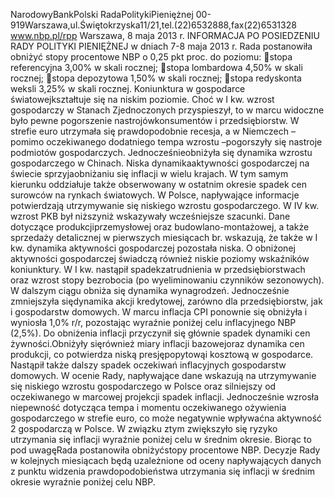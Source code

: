 NarodowyBankPolski
RadaPolitykiPieniężnej
00-919Warszawa,ul.Świętokrzyska11/21,tel.(22)6532888,fax(22)6531328
www.nbp.pl/rpp
Warszawa, 8 maja 2013 r.
INFORMACJA PO POSIEDZENIU RADY POLITYKI PIENIĘŻNEJ
w dniach 7-8 maja 2013 r.
Rada postanowiła obniżyć stopy procentowe NBP o 0,25 pkt proc. do poziomu:
stopa referencyjna 3,00% w skali rocznej;
stopa lombardowa 4,50% w skali rocznej;
stopa depozytowa 1,50% w skali rocznej;
stopa redyskonta weksli 3,25% w skali rocznej.
Koniunktura w gospodarce światowejkształtuje się na niskim poziomie. Choć w I kw. wzrost
gospodarczy w Stanach Zjednoczonych przyspieszył, to w marcu widoczne było pewne
pogorszenie nastrojówkonsumentów i przedsiębiorstw. W strefie euro utrzymała się
prawdopodobnie recesja, a w Niemczech –pomimo oczekiwanego dodatniego tempa wzrostu
–pogorszyły się nastroje podmiotów gospodarczych. Jednocześnieobniżyła się dynamika
wzrostu gospodarczego w Chinach.
Niska dynamikaaktywności gospodarczej na świecie sprzyjaobniżaniu się inflacji w wielu
krajach. W tym samym kierunku oddziałuje także obserwowany w ostatnim okresie spadek
cen surowców na rynkach światowych.
W Polsce, napływające informacje potwierdzają utrzymywanie się niskiego wzrostu
gospodarczego. W IV kw. wzrost PKB był niższyniż wskazywały wcześniejsze szacunki.
Dane dotyczące produkcjiprzemysłowej oraz budowlano-montażowej, a także sprzedaży
detalicznej w pierwszych miesiącach br. wskazują, że także w I kw. dynamika aktywności
gospodarczej pozostała niska. O obniżonej aktywności gospodarczej świadczą również niskie
poziomy wskaźników koniunktury.
W I kw. nastąpił spadekzatrudnienia w przedsiębiorstwach oraz wzrost stopy bezrobocia (po
wyeliminowaniu czynników sezonowych). W dalszym ciągu obniża się dynamika
wynagrodzeń. Jednocześnie zmniejszyła siędynamika akcji kredytowej, zarówno dla
przedsiębiorstw, jak i gospodarstw domowych.
W marcu inflacja CPI ponownie się obniżyła i wyniosła 1,0% r/r, pozostając wyraźnie poniżej
celu inflacyjnego NBP (2,5%). Do obniżenia inflacji przyczynił się głównie spadek dynamiki
cen żywności.Obniżyły sięrównież miary inflacji bazowejoraz dynamika cen produkcji, co
potwierdza niską presjępopytowąi kosztową w gospodarce. Nastąpił także dalszy spadek
oczekiwań inflacyjnych gospodarstw domowych.
W ocenie Rady, napływające dane wskazują na utrzymywanie się niskiego wzrostu
gospodarczego w Polsce oraz silniejszy od oczekiwanego w marcowej projekcji spadek
inflacji. Jednocześnie wzrosła niepewność dotycząca tempa i momentu oczekiwanego
ożywienia gospodarczego w strefie euro, co może negatywnie wpływaćna aktywność
2
gospodarczą w Polsce. W związku ztym zwiększyło się ryzyko utrzymania się inflacji
wyraźnie poniżej celu w średnim okresie.
Biorąc to pod uwagęRada postanowiła obniżyćstopy procentowe NBP. Decyzje Rady w
kolejnych miesiącach będą uzależnione od oceny napływających danych z punktu widzenia
prawdopodobieństwa utrzymania się inflacji w średnim okresie wyraźnie poniżej celu NBP.
